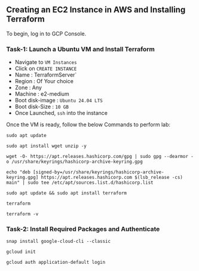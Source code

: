 ## Creating an EC2 Instance in AWS and Installing Terraform

To begin, log in to GCP Console.

### Task-1: Launch a Ubuntu VM and Install Terraform
* Navigate to `VM Instances`
* Click on `CREATE INSTANCE`
* Name : TerraformServer`
* Region : Of Your choice
* Zone : Any
* Machine : e2-medium
* Boot disk-image : `Ubuntu 24.04 LTS`
* Boot disk-Size : `10 GB`
* Once Launched, `ssh` into the instance

Once the VM is ready, follow the below Commands to perform lab:
```
sudo apt update
```
```
sudo apt install wget unzip -y
```
```
wget -O- https://apt.releases.hashicorp.com/gpg | sudo gpg --dearmor -o /usr/share/keyrings/hashicorp-archive-keyring.gpg
```
```
echo "deb [signed-by=/usr/share/keyrings/hashicorp-archive-keyring.gpg] https://apt.releases.hashicorp.com $(lsb_release -cs) main" | sudo tee /etc/apt/sources.list.d/hashicorp.list
```
```
sudo apt update && sudo apt install terraform
```
```
terraform
```
```
terraform -v
```

### Task-2: Install Required Packages and Authenticate 
```
snap install google-cloud-cli --classic
```
```
gcloud init
```
```
gcloud auth application-default login
```
